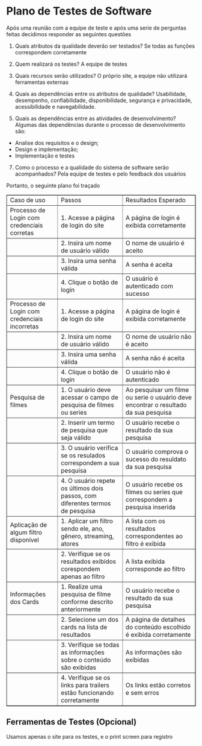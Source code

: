 # Plano de Testes de Software
Após uma reunião com a equipe de teste e após uma serie de perguntas feitas decidimos responder as seguintes questões

1. Quais atributos da qualidade deverão ser testados?
Se todas as funções correspondem corretamente

2. Quem realizará os testes?
A equipe de testes

3. Quais recursos serão utilizados?
O próprio site, a equipe não utilizará ferramentas externas

4. Quais as dependências entre os atributos de qualidade?
Usabilidade, desempenho, confiabilidade, disponibilidade, segurança e privacidade, acessibilidade e navegabilidade.

5. Quais as dependências entre as atividades de desenvolvimento?
Algumas das dependências durante o processo de desenvolvimento são:
- Analise dos requisitos e o design;
- Design e implementação;
- Implementação e testes

7. Como o processo e a qualidade do sistema de software serão acompanhados?
Pela equipe de testes e pelo feedback dos usuários

Portanto, o seguinte plano foi traçado 
<table border="1">
    <tr>
        <td>Caso de uso</td>
        <td>Passos</td>
        <td>Resultados Esperado</td>
    </tr>
     <tr>
        <td>Processo de Login com credenciais corretas</td>
        <td>1. Acesse a página de login do site</td>
        <td>A página de login é exibida corretamente</td>
    </tr>
    <tr>
        <td></td>
        <td>2. Insira um nome de usuário válido </td>
        <td>O nome de usuário é aceito</td>
    </tr>
     <tr>
        <td></td>
        <td>3. Insira uma senha válida </td>
        <td>A senha é aceita</td>
    </tr>
    <tr>
        <td></td>
        <td>4. Clique o botão de login </td>
        <td>O usuário é autenticado com sucesso</td>
    </tr>
     <tr>
        <td>Processo de Login com credenciais incorretas</td>
        <td>1. Acesse a página de login do site</td>
        <td>A página de login é exibida corretamente</td>
    </tr>
     <tr>
        <td></td>
        <td>2. Insira um nome de usuário válido </td>
        <td>O nome de usuário não é aceito</td>
    </tr>
     <tr>
        <td></td>
        <td>3. Insira uma senha válida </td>
        <td>A senha não é aceita</td>
    </tr>
    <tr>
        <td></td>
        <td>4. Clique o botão de login </td>
        <td>O usuário não é autenticado</td>
    </tr>
    <tr>
        <td>Pesquisa de filmes </td>
        <td>1. O usuário deve acessar o campo de pesquisa de filmes ou series</td>
        <td>Ao pesquisar um filme ou serie o usuário deve encontrar o resultado da sua pesquisa</td>
    </tr>
    <tr>
        <td></td>
        <td>2. Inserir um termo de pesquisa que seja válido </td>
        <td>O usuário recebe o resultado da sua pesquisa</td>
    </tr>
    <tr>
        <td></td>
        <td>3. O usuário verifica se os resulados correspondem a sua pesquisa</td>
        <td>O usuário comprova o sucesso do resuldato da sua pesquisa</td>
    </tr>
    <tr>
        <td></td>
        <td>4. O usuário repete os últimos dois passos, com diferentes termos de pesquisa </td>
        <td>O usuário recebe os filmes ou series que correspondem a pesquisa inserida </td>
    </tr>
    <tr>
        <td>Aplicação de algum filtro disponível</td>
        <td>1. Aplicar um filtro sendo ele, ano, gênero, streaming, atores</td>
        <td>A lista com os resultados correspondentes ao filtro é exibida</td>
    </tr>
    <tr>
        <td></td>
        <td>2. Verifique se os resultados exibidos corespondem apenas ao filtro</td>
        <td>A lista exibida corresponde ao filtro</td>
    </tr>
    <tr>
        <td>Informações dos Cards</td>
        <td>1. Realize uma pesquisa de filme conforme descrito anteriormente</td>
        <td>O usuário recebe o resultado da sua pesquisa</td>
    </tr>
    <tr>
        <td></td>
        <td>2. Selecione um dos cards na lista de resultados</td>
        <td>A página de detalhes do conteúdo escolhido é exibida corretamente</td>
    </tr>
    <tr>
        <td></td>
        <td>3. Verifique se todas as informações sobre o conteúdo são exibidas</td>
        <td>As informações são exibidas</td></td>
    </tr>
    <tr>
        <td></td>
        <td>4. Verifique se os links para trailers estão funcionando corretamente</td>
        <td>Os links estão corretos e sem erros</td>
    </tr>
</table>
 
## Ferramentas de Testes (Opcional)

Usamos apenas o site para os testes, e o print screen para registro
